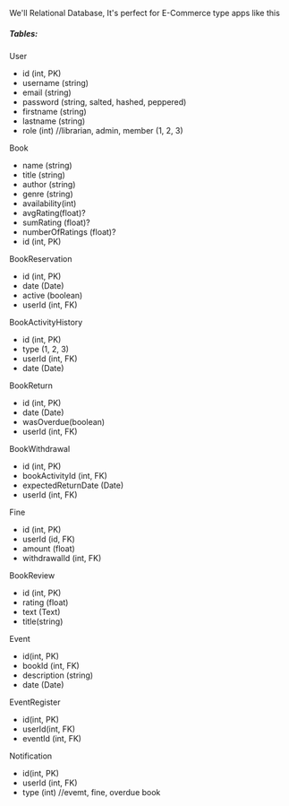 We'll Relational Database, It's perfect for E-Commerce type apps like this


##### Tables:

User
- id (int, PK)
- username (string)
- email (string)
- password (string, salted, hashed, peppered)
- firstname (string)
- lastname (string)
- role (int) //librarian, admin, member (1, 2, 3)

Book
- name (string)
- title (string)
- author (string)
- genre (string)
- availability(int)
- avgRating(float)?
- sumRating (float)?
- numberOfRatings (float)?
- id (int, PK)

BookReservation
- id (int, PK)
- date  (Date)
- active (boolean)
- userId (int, FK)

BookActivityHistory
- id (int, PK)
- type (1, 2, 3)
- userId (int, FK)
- date (Date)

BookReturn
- id (int, PK)
- date (Date)
- wasOverdue(boolean)
- userId (int, FK)

BookWithdrawal
- id (int, PK)
- bookActivityId (int, FK)
- expectedReturnDate (Date)
- userId (int, FK)

Fine
- id (int, PK)
- userId (id, FK)
- amount (float)
- withdrawalId (int, FK)

BookReview
- id (int, PK)
- rating (float)
- text (Text)
- title(string)

Event
- id(int, PK)
- bookId (int, FK)
- description (string)
- date (Date)

EventRegister
- id(int, PK)
- userId(int, FK)
- eventId (int, FK)

Notification
- id(int, PK)
- userId (int, FK)
- type (int) //evemt, fine, overdue book